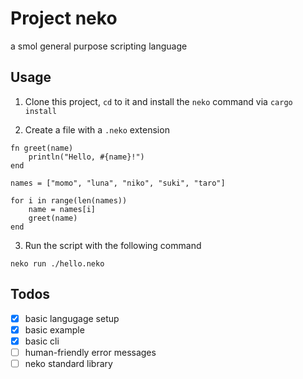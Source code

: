 # Project neko
a smol general purpose scripting language

## Usage

1. Clone this project, `cd` to it and install the `neko` command via `cargo install`

2. Create a file with a `.neko` extension

```neko
fn greet(name)
    println("Hello, #{name}!")
end

names = ["momo", "luna", "niko", "suki", "taro"]

for i in range(len(names))
    name = names[i]
    greet(name)
end
```

3. Run the script with the following command

```neko
neko run ./hello.neko
```

## Todos
- [x] basic langugage setup
- [x] basic example
- [x] basic cli
- [ ] human-friendly error messages
- [ ] neko standard library
